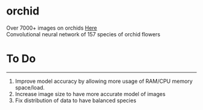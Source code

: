 # orchid

Over 7000+ images on orchids [Here](https://drive.google.com/drive/folders/1suB47zfGCln-fpFbtveHBOJSuodEtWa9?usp=sharing)  <br />
Convolutional neural network of 157 species of orchid flowers


# To Do 

--------------
1. Improve model accuracy by allowing more usage of RAM/CPU memory space/load.
2. Increase image size to have more accurate model of images
3. Fix distribution of data to have balanced species
